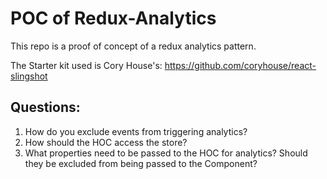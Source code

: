 # POC of Redux-Analytics

This repo is a proof of concept of a redux analytics pattern.

The Starter kit used is Cory House's: https://github.com/coryhouse/react-slingshot

## Questions:
1. How do you exclude events from triggering analytics?
2. How should the HOC access the store?
3. What properties need to be passed to the HOC for analytics? Should they be excluded from being passed to the Component?
